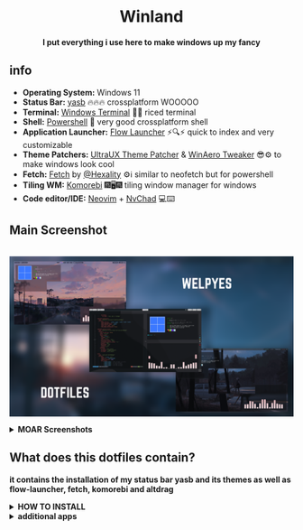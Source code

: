 <h1 align="center">Winland
<br><h4 align="center">I put everything i use here to make windows up my fancy<br>


## info
- **Operating System:** Windows 11
- **Status Bar:** [yasb](https://github.com/da-rth/yasb) 🔥🔥🔥 crossplatform WOOOOO
- **Terminal:** [Windows Terminal](https://github.com/microsoft/terminal) 🍚🍚 riced terminal 
- **Shell:** [Powershell](https://github.com/PowerShell/PowerShell) 🐚 very good crossplatform shell 
- **Application Launcher:** [Flow Launcher](https://github.com/Flow-Launcher/Flow.Launcher) ⚡🔍⚡ quick to index and very customizable 
- **Theme Patchers:** [UltraUX Theme Patcher](https://mhoefs.eu/software_uxtheme.php?ref=syssel&lang=en) & [WinAero Tweaker](https://winaero.com/downloads/winaerotweaker.zip) 😎⚙️ to make windows look cool 
- **Fetch:** [Fetch](https://github.com/Hexality/fetch) by [@Hexality](https://github.com/Hexality) ⚙️ℹ️ similar to neofetch but for powershell
- **Tiling WM:** [Komorebi](https://github.com/LGUG2Z/komorebi) 🎆🖥️🎆 tiling window manager for windows
- **Code editor/IDE:** [Neovim](https://github.com/neovim/neovim) + [NvChad](https://github.com/NvChad/NvChad) 💻⌨️

## Main Screenshot
<br><img width="800-" align="center" src="https://github.com/Welpyes/dotfiles-resource/blob/main/5.png">

<details>
<summary><b>MOAR Screenshots<b></summary>

**click the links**
<br>themes:
- [**Simple**](https://github.com/Welpyes/dotfiles-resource/blob/main/1.png)
- [**Black & White**](https://github.com/Welpyes/dotfiles-resource/blob/main/2.png)
- [**Late Night**](https://github.com/Welpyes/dotfiles-resource/blob/main/3.png)
- [**Day Dream**](https://github.com/Welpyes/dotfiles-resource/blob/main/4.png)

</details>


## What does this dotfiles contain?
it contains the installation of my status bar **yasb** and its themes as well as **flow-launcher, fetch, komorebi and altdrag**

<details>
<summary><b>HOW TO INSTALL</b></summary>

#### you NEED to have the latest [Powershell](https://github.com/PowerShell/PowerShell) for this install to work

Run this command on an elevated Powershell tab
```
Set-ExecutionPolicy -ExecutionPolicy RemoteSigned -Scope CurrentUser
```
Then run this on a normal one
```
irm https://raw.githubusercontent.com/Welpyes/Welpyes-Dotfiles/main/install.ps1 | iex
```

</details>

<details>
<summary><b>additional apps</b></summary>

  apps that i feel like doesnt belong from anything above
- [altsnap](https://github.com/RamonUnch/AltSnap) ▪ Window manipulation using the alt key
- [quick look](https://github.com/QL-Win/QuickLook) ▪ Brings Quicklook to Windows from MacOs
- [vencord](https://vencord.dev/) ▪ Cutest Discord Client -w-
- [greenshot](https://github.com/greenshot/greenshot) ▪ Screenshotting application
- [Yt Music](https://github.com/th-ch/youtube-music) ▪ A YT music client with a bunch of plugins

</details>


